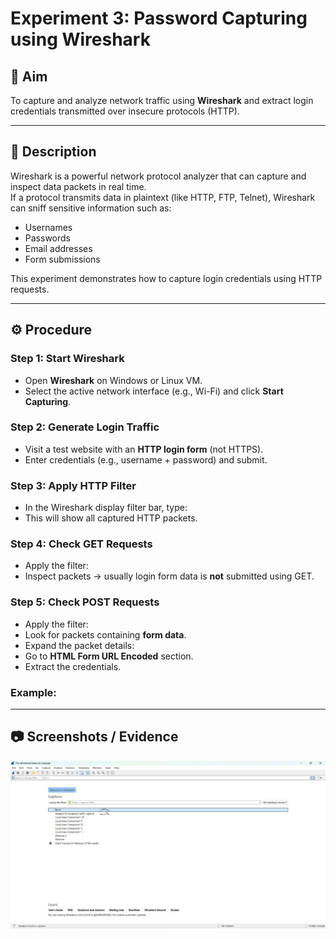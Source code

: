 # Experiment 3: Password Capturing using Wireshark

## 🎯 Aim
To capture and analyze network traffic using **Wireshark** and extract login credentials transmitted over insecure protocols (HTTP).

---

## 📝 Description
Wireshark is a powerful network protocol analyzer that can capture and inspect data packets in real time.  
If a protocol transmits data in plaintext (like HTTP, FTP, Telnet), Wireshark can sniff sensitive information such as:

- Usernames
- Passwords
- Email addresses
- Form submissions

This experiment demonstrates how to capture login credentials using HTTP requests.

---

## ⚙️ Procedure

### Step 1: Start Wireshark
- Open **Wireshark** on Windows or Linux VM.
- Select the active network interface (e.g., Wi-Fi) and click **Start Capturing**.

### Step 2: Generate Login Traffic
- Visit a test website with an **HTTP login form** (not HTTPS).
- Enter credentials (e.g., username + password) and submit.

### Step 3: Apply HTTP Filter
- In the Wireshark display filter bar, type:
- This will show all captured HTTP packets.

### Step 4: Check GET Requests
- Apply the filter:
- Inspect packets → usually login form data is **not** submitted using GET.

### Step 5: Check POST Requests
- Apply the filter:
- Look for packets containing **form data**.
- Expand the packet details:
- Go to **HTML Form URL Encoded** section.
- Extract the credentials.

### Example:

---

## 📷 Screenshots / Evidence
![](images/3.1.jpeg)
